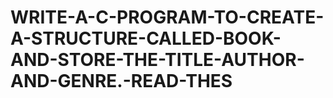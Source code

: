 # WRITE-A-C-PROGRAM-TO-CREATE-A-STRUCTURE-CALLED-BOOK-AND-STORE-THE-TITLE-AUTHOR-AND-GENRE.-READ-THES